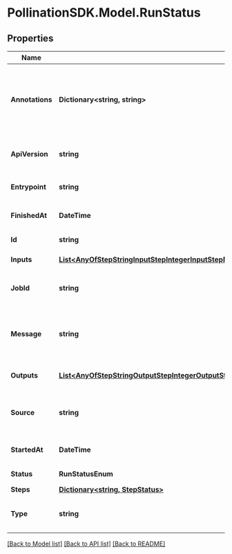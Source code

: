 
# PollinationSDK.Model.RunStatus

## Properties

Name | Type | Description | Notes
------------ | ------------- | ------------- | -------------
**Annotations** | **Dictionary&lt;string, string&gt;** | An optional dictionary to add annotations to inputs. These annotations will be used by the client side libraries. | [optional] 
**ApiVersion** | **string** |  | [optional] [readonly] [default to "v1beta1"]
**Entrypoint** | **string** | The ID of the first step in the run. | [optional] 
**FinishedAt** | **DateTime** | The time at which the task was completed | [optional] 
**Id** | **string** | The ID of the individual run. | 
**Inputs** | [**List&lt;AnyOfStepStringInputStepIntegerInputStepNumberInputStepBooleanInputStepFolderInputStepFileInputStepPathInputStepArrayInputStepJSONObjectInput&gt;**](AnyOfStepStringInputStepIntegerInputStepNumberInputStepBooleanInputStepFolderInputStepFileInputStepPathInputStepArrayInputStepJSONObjectInput.md) | The inputs used for this run. | 
**JobId** | **string** | The ID of the job that generated this run. | 
**Message** | **string** | Any message produced by the task. Usually error/debugging hints. | [optional] 
**Outputs** | [**List&lt;AnyOfStepStringOutputStepIntegerOutputStepNumberOutputStepBooleanOutputStepFolderOutputStepFileOutputStepPathOutputStepArrayOutputStepJSONObjectOutput&gt;**](AnyOfStepStringOutputStepIntegerOutputStepNumberOutputStepBooleanOutputStepFolderOutputStepFileOutputStepPathOutputStepArrayOutputStepJSONObjectOutput.md) | The outputs produced by this run. | 
**Source** | **string** | Source url for the status object. It can be a recipe or a function. | [optional] 
**StartedAt** | **DateTime** | The time at which the task was started | 
**Status** | **RunStatusEnum** | The status of this run. | [optional] 
**Steps** | [**Dictionary&lt;string, StepStatus&gt;**](StepStatus.md) |  | [optional] 
**Type** | **string** |  | [optional] [readonly] [default to "RunStatus"]

[[Back to Model list]](../README.md#documentation-for-models)
[[Back to API list]](../README.md#documentation-for-api-endpoints)
[[Back to README]](../README.md)

